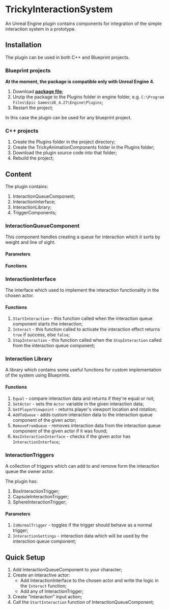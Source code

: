 # TrickyInteractionSystem

An Unreal Engine plugin contains components for integration of the simple interaction system in a prototype.

## Installation

The plugin can be used in both C++ and Blueprint projects.

### Blueprint projects

**At the moment, the package is compatible only with Unreal Engine 4.**

1. Download [**package file**](https://github.com/TrickyFatCat/TrickyInteractionSystem/releases/tag/v1.0);
2. Unzip the package to the Plugins folder in engine folder, e.g. `C:\Program Files\Epic Games\UE_4.27\Engine\Plugins`;
3. Restart the project;

In this case the plugin can be used for any blueprint project.

### C++ projects

1. Create the Plugins folder in the project directory;
2. Create the TrickyAnimationComponents folder in the Plugins folder;
3. Download the plugin source code into that folder;
4. Rebuild the project;

## Content

The plugin contains:

1. InteractionQueueComponent;
2. InteractionInterface;
3. InteractionLibrary;
4. TriggerComponents;

### InteractionQueueComponent

This component handles creating a queue for interaction which it sorts by weight and line of sight.

#### Parameters

#### Functions

### InteractionInterface

The interface which used to implement the interaction functionality in the chosen actor.

#### Functions

1. `StartInteraction` - this function called when the interaction queue component starts the interaction;
2. `Interact` - this function called to activate the interaction effect returns `true` if success, else `false`;
3. `StopInteraction` - this function called when the `StopInteraction` called from the interaction queue component;

### Interaction Library

A library which contains some useful functions for custom implementation of the system using Blueprints.

#### Functions

1. `Equal` - compare interaction data and returns if they're equal or not;
2. `SetActor` - sets the `Actor` variable in the given interaction data;
3. `GetPlayerViewpoint` - returns player's viewport location and rotation;
4. `AddToQueue` - adds custom interaction data to the interaction queue component of the given actor;
5. `RemoveFromQueue` - removes interaction data from the interaction queue component of the given actor if it was found;
6. `HasInteractionInterface` - checks if the given actor has `InteractionInterface`;

### InteractionTriggers

A collection of triggers which can add to and remove form the interaction queue the owner actor.

The plugin has:
1. BoxInteractionTrigger;
2. CapsuleInteractionTrigger;
3. SphereInteractionTrigger;

#### Parameters

1. `IsNormalTrigger` - toggles if the trigger should behave as a normal trigger;
2. `InteractionSettings` - interaction data which will be used by the interaction queue component;

## Quick Setup

1. Add InteractionQueueComponent to your character;
2. Create an interactive actor:
   * Add InteractionInterface to the chosen actor and write the logic in the `Interact` function;
   * Add any of InteractionTrigger;
3. Create "Interaction" input action;
4. Call the `StartInteraction` function of InteractionQueueComponent;